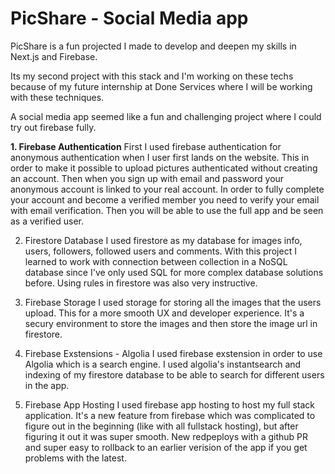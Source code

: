 
# PicShare - Social Media app

PicShare is a fun projected I made to develop and deepen my skills in Next.js and Firebase. 

Its my second project with this stack and I'm working on these techs because of my future internship at Done Services where I will be working with these techniques. 

A social media app seemed like a fun and challenging project where I could try out firebase fully. 

<strong>1. Firebase Authentication</strong>
First I used firebase authentication for anonymous authentication when I user first lands on the website. This in order to make it possible to upload pictures authenticated without creating an account. Then when you sign up with email and password your anonymous account is linked to your real account.
In order to fully complete your account and become a verified member you need to verify your email with email verification. 
Then you will be able to use the full app and be seen as a verified user.

2. Firestore Database
I used firestore as my database for images info, users, followers, followed users and comments. With this project I learned to work with connection between collection in a NoSQL database since I've only used SQL for more complex database solutions before. 
Using rules in firestore was also very instructive.

3. Firebase Storage
I used storage for storing all the images that the users upload. This for a more smooth UX and developer experience. It's a secury environment to store the images and then store the image url in firestore. 

4. Firebase Exstensions - Algolia
I used firebase exstension in order to use Algolia which is a search engine. I used algolia's instantsearch and indexing of my firestore database to be able to search for different users in the app. 

5. Firebase App Hosting
I used firebase app hosting to host my full stack application. It's a new feature from firebase which was complicated to figure out in the beginning (like with all fullstack hosting), but after figuring it out it was super smooth. New redpeploys with a github PR and super easy to rollback to an earlier verision of the app if you get problems with the latest. 

